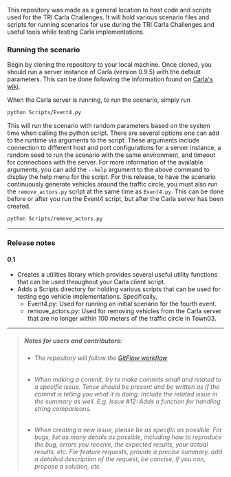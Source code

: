 This repository was made as a general location to host code and scripts used for the TRI Carla Challenges. It will hold various scenario files and scripts for running scenarios for use during the TRI Carla Challenges and useful tools while testing Carla implementations.

### Running the scenario
Begin by cloning the repository to your local machine. Once cloned, you should run a server instance of Carla (version 0.9.5) with the default parameters. This can be done following the information found on [Carla's wiki](https://carla.readthedocs.io/en/latest/getting_started/).

When the Carla server is running, to run the scenario, simply run
```bash
python Scripts/Event4.py
```

This will run the scenario with random parameters based on the system time when calling the python script. There are several options one can add to the runtime via arguments to the script. These arguments include connection to different host and port configurations for a server instance, a random seed to run the scenario with the same environment, and timeout for connections with the server. For more information of the available arguments, you can add the `--help` argument to the above command to display the help menu for the script. For this release, to have the scenario continuously generate vehicles around the traffic circle, you must also run the `remove_actors.py` script at the same time as `Event4.py`. This can be done before or after you run the Event4 script, but after the Carla server has been created.

```bash
python Scripts/remove_actors.py
```

---

### Release notes
#### 0.1
- Creates a utilities library which provides several useful utility functions that can be used throughout your Carla client script.
- Adds a Scripts directory for holding various scripts that can be used for testing ego vehicle implementations. Specifically,
  - Event4.py: Used for running an initial scenario for the fourth event.
  - remove_actors.py: Used for removing vehicles from the Carla server that are no longer within 100 meters of the traffic circle in Town03.

---

>##### Notes for users and contributors:
>  - ###### The repository will follow the [GitFlow workflow](https://www.atlassian.com/git/tutorials/comparing-workflows/gitflow-workflow)
>  - ###### When making a commit, try to make commits small and related to a specific issue. Tense should be present and be written as if the commit is telling you what it is doing. Include the related issue in the summary as well. E.g. Issue #12: Adds a function for handling string comparisons.
>  - ###### When creating a new issue, please be as specific as possible. For bugs, list as many details as possible, including how to reproduce the bug, errors you receive, the expected results, your actual results, etc. For feature requests, provide a precise summary, add a detailed description of the request, be concise, if you can, propose a solution, etc.